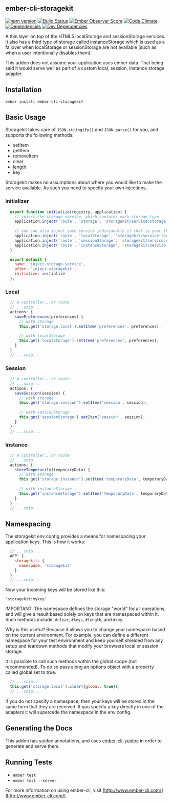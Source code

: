 ## ember-cli-storagekit 
[![npm version](https://badge.fury.io/js/ember-cli-storagekit.svg)](http://badge.fury.io/js/ember-cli-storagekit) [![Build Status](https://travis-ci.org/kennethdavidbuck/ember-cli-storagekit.svg?branch=develop)](https://travis-ci.org/kennethdavidbuck/ember-cli-storagekit) [![Ember Observer Score](http://emberobserver.com/badges/ember-cli-storagekit.svg)](http://emberobserver.com/addons/ember-cli-storagekit) [![Code Climate](https://codeclimate.com/github/kennethdavidbuck/ember-cli-storagekit/badges/gpa.svg)](https://codeclimate.com/github/kennethdavidbuck/ember-cli-storagekit/badges) [![Dependencies](https://david-dm.org/kennethdavidbuck/ember-cli-storagekit.svg)](https://david-dm.org/kennethdavidbuck/ember-cli-storagekit) [![Dev Dependencies](https://david-dm.org/kennethdavidbuck/ember-cli-storagekit/dev-status.svg)](https://david-dm.org/kennethdavidbuck/ember-cli-storagekit#info=devDependencies&view=table) 

A thin layer on top of the HTML5 localStorage and sessionStorage services. It also has a third type of storage called 
instanceStorage which is used as a failover when localStorage or sessionStorage are not available (such as when a user intentionally disables them).

This addon does not assume your application uses ember data. That being said it would serve well as part of a custom local, session, instance storage adapter.

## Installation

```
ember install ember-cli-storagekit
```

## Basic Usage
Storagekit takes care of ```JSON.stringify()``` and ```JSON.parse()``` for you, and supports the following methods:

* setItem
* getItem
* removeItem
* clear
* length
* key

Storagekit makes no assumptions about where you would like to make the service available. As such you need to specify your own injections.

### initializer
```javascript
  export function initialize(registry, application) {
    // inject the storage service, which contains each storage type.
    application.inject('route', 'storage', 'storagekit/service:storage');
    
    // you can also inject each service individually if that is your thing.
    application.inject('route', 'localStorage', 'storagekit/service:local-storage');
    application.inject('route', 'sessionStorage', 'storagekit/service:session-storage');
    application.inject('route', 'instanceStorage', 'storagekit/service:instance-storage');
  }

  export default {
    name: 'inject-storage-service',
    after: 'inject-storagekit',
    initialize: initialize
  };
```

### Local
```javascript
  // A controller...or route
  // ...snip...
  actions: {
    savePreferences(preferences) {
      // with storage
      this.get('storage.local').setItem('preferences', preferences);
      
      // with localStorage
      this.get('localStorage').setItem('preferences', preferences);
    }
  }
  // ...snip...
```

### Session
```javascript
  // A controller...or route
  // ...snip...
  actions: {
    saveSession(session) {
      // with storage
      this.get('storage.session').setItem('session', session);
    
      // with sessionStorage
      this.get('sessionStorage').setItem('session', session);
    }
  }
  // ...snip...
```

### Instance
```javascript
  // A controller...or route
  // ...snip...
  actions: {
    storeTemporarily(temporaryData) {
      // with storage
      this.get('storage.instance').setItem('temporaryData', temporaryData);
    
      // with instanceStorage
      this.get('instanceStorage').setItem('temporaryData', temporaryData);
    }
  }
  // ...snip...
```

## Namespacing
The storagekit env config provides a means for namespacing your application keys. This is how it works:

```javascript
  // ...snip...
  APP: {
    storagekit: {
      namespace: 'storagekit'
    }
  }
  // ...snip...
```

Now your incoming keys will be stored like this:

```
'storagekit:mykey'
```

IMPORTANT: The namespace defines the storage "world" for all operations, and will give a result based solely on keys that are namespaced within it. Such methods include: ```#clear```, ```#keys```, ```#length```, and ```#key```. 

Why is this useful? Because it allows you to change your namespace based on the current environment. For example, you can define a different namespace for your test environment and keep yourself shielded from any setup and teardown methods that modify your browsers local or session storage.

It is possible to call such methods within the global scope (not recommended). To do so pass along an options object with a property called global set to true.

```javascript 
  // ...snip...
  this.get('storage.local').clear({global: true});
  // ...snip...
```

If you do not specify a namespace, then your keys will be stored in the same form that they are received. If you 
specify a key directly in one of the adapters it will supercede the namespace in the env config.


## Generating the Docs
This addon has yuidoc annotations, and uses [ember-cli-yuidoc](https://github.com/nicoulaj/idea-markdown) in order to generate and serve them.

## Running Tests

* `ember test`
* `ember test --server`

For more information on using ember-cli, visit [http://www.ember-cli.com/](http://www.ember-cli.com/).
